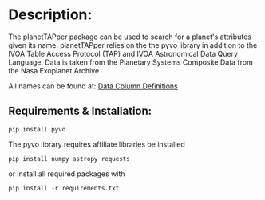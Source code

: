 # Description:
The planetTAPper package can be used to search for a planet's attributes given its name.  planetTAPper relies on the the pyvo library in addition to the IVOA Table Access Protocol (TAP) and IVOA Astronomical Data Query Language.  Data is taken from the Planetary Systems Composite Data from the Nasa Exoplanet Archive

All names can be found at: [Data Column Definitions](https://exoplanetarchive.ipac.caltech.edu/docs/API_PS_columns.html)

## Requirements & Installation:
```
pip install pyvo
```
The pyvo library requires affiliate libraries be installed
```
pip install numpy astropy requests
```
or install all required packages with 
```
pip install -r requirements.txt
```
